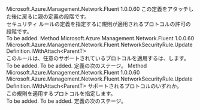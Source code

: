 <Type Name="IWithProtocol&lt;ParentT&gt;" FullName="Microsoft.Azure.Management.Network.Fluent.NetworkSecurityRule.UpdateDefinition.IWithProtocol&lt;ParentT&gt;">
  <TypeSignature Language="C#" Value="public interface IWithProtocol&lt;ParentT&gt;" />
  <TypeSignature Language="ILAsm" Value=".class public interface auto ansi abstract IWithProtocol`1&lt;ParentT&gt;" />
  <TypeSignature Language="DocId" Value="T:Microsoft.Azure.Management.Network.Fluent.NetworkSecurityRule.UpdateDefinition.IWithProtocol`1" />
  <TypeSignature Language="VB.NET" Value="Public Interface IWithProtocol(Of ParentT)" />
  <TypeSignature Language="F#" Value="type IWithProtocol&lt;'ParentT&gt; = interface" />
  <AssemblyInfo>
    <AssemblyName>Microsoft.Azure.Management.Network.Fluent</AssemblyName>
    <AssemblyVersion>1.0.0.60</AssemblyVersion>
  </AssemblyInfo>
  <TypeParameters>
    <TypeParameter Name="ParentT" />
  </TypeParameters>
  <Interfaces />
  <Docs>
    <typeparam name="ParentT">この定義をアタッチした後に戻るに親の定義の段階です。</typeparam>
    <summary>
            セキュリティ ルールの定義を指定するに規則が適用されるプロトコルの許可の段階です。
            </summary>
    <remarks>To be added.</remarks>
  </Docs>
  <Members>
    <Member MemberName="WithAnyProtocol">
      <MemberSignature Language="C#" Value="public Microsoft.Azure.Management.Network.Fluent.NetworkSecurityRule.UpdateDefinition.IWithAttach&lt;ParentT&gt; WithAnyProtocol ();" />
      <MemberSignature Language="ILAsm" Value=".method public hidebysig newslot virtual instance class Microsoft.Azure.Management.Network.Fluent.NetworkSecurityRule.UpdateDefinition.IWithAttach`1&lt;!ParentT&gt; WithAnyProtocol() cil managed" />
      <MemberSignature Language="DocId" Value="M:Microsoft.Azure.Management.Network.Fluent.NetworkSecurityRule.UpdateDefinition.IWithProtocol`1.WithAnyProtocol" />
      <MemberSignature Language="VB.NET" Value="Public Function WithAnyProtocol () As IWithAttach(Of ParentT)" />
      <MemberSignature Language="F#" Value="abstract member WithAnyProtocol : unit -&gt; Microsoft.Azure.Management.Network.Fluent.NetworkSecurityRule.UpdateDefinition.IWithAttach&lt;'ParentT&gt;" Usage="iWithProtocol.WithAnyProtocol " />
      <MemberType>Method</MemberType>
      <AssemblyInfo>
        <AssemblyName>Microsoft.Azure.Management.Network.Fluent</AssemblyName>
        <AssemblyVersion>1.0.0.60</AssemblyVersion>
      </AssemblyInfo>
      <ReturnValue>
        <ReturnType>Microsoft.Azure.Management.Network.Fluent.NetworkSecurityRule.UpdateDefinition.IWithAttach&lt;ParentT&gt;</ReturnType>
      </ReturnValue>
      <Parameters />
      <Docs>
        <summary>
            このルールは、任意のサポートされているプロトコルを適用するは、します。
            </summary>
        <returns>To be added.</returns>
        <remarks>To be added.</remarks>
        <return>定義の次のステージ。</return>
      </Docs>
    </Member>
    <Member MemberName="WithProtocol">
      <MemberSignature Language="C#" Value="public Microsoft.Azure.Management.Network.Fluent.NetworkSecurityRule.UpdateDefinition.IWithAttach&lt;ParentT&gt; WithProtocol (string protocol);" />
      <MemberSignature Language="ILAsm" Value=".method public hidebysig newslot virtual instance class Microsoft.Azure.Management.Network.Fluent.NetworkSecurityRule.UpdateDefinition.IWithAttach`1&lt;!ParentT&gt; WithProtocol(string protocol) cil managed" />
      <MemberSignature Language="DocId" Value="M:Microsoft.Azure.Management.Network.Fluent.NetworkSecurityRule.UpdateDefinition.IWithProtocol`1.WithProtocol(System.String)" />
      <MemberSignature Language="VB.NET" Value="Public Function WithProtocol (protocol As String) As IWithAttach(Of ParentT)" />
      <MemberSignature Language="F#" Value="abstract member WithProtocol : string -&gt; Microsoft.Azure.Management.Network.Fluent.NetworkSecurityRule.UpdateDefinition.IWithAttach&lt;'ParentT&gt;" Usage="iWithProtocol.WithProtocol protocol" />
      <MemberType>Method</MemberType>
      <AssemblyInfo>
        <AssemblyName>Microsoft.Azure.Management.Network.Fluent</AssemblyName>
        <AssemblyVersion>1.0.0.60</AssemblyVersion>
      </AssemblyInfo>
      <ReturnValue>
        <ReturnType>Microsoft.Azure.Management.Network.Fluent.NetworkSecurityRule.UpdateDefinition.IWithAttach&lt;ParentT&gt;</ReturnType>
      </ReturnValue>
      <Parameters>
        <Parameter Name="protocol" Type="System.String" />
      </Parameters>
      <Docs>
        <param name="protocol">サポートされるプロトコルのいずれか。</param>
        <summary>
            この規則を適用するプロトコルを指定します。
            </summary>
        <returns>To be added.</returns>
        <remarks>To be added.</remarks>
        <return>定義の次のステージ。</return>
      </Docs>
    </Member>
  </Members>
</Type>